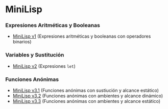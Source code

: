 # MiniLisp

### Expresiones Aritméticas y Booleanas

- [MiniLisp v1](MINILISP01) (Expresiones aritméticas y booleanas con operadores binarios)

### Variables y Sustitución

- [MiniLisp v2](MINILISP02) (Expresiones `let`)

### Funciones Anónimas

- [MiniLisp v3.1](MINILISP03/01SUSTEST) (Funciones anónimas con sustiución y alcance estático)
- [MiniLisp v3.2](MINILISP03/02ENVDIN) (Funciones anónimas con ambientes y alcance dinámico)
- [MiniLisp v3.3](MINILISP03/03ENVEST) (Funciones anónimas con ambientes y alcance estático)

